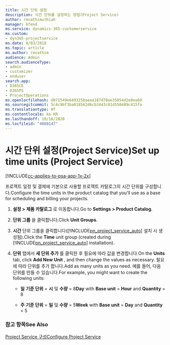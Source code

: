 ```yaml
---
title: 시간 단위 설정
description: 시간 단위를 설정하는 방법(Project Service)
author: revathimuthiah
manager: kfend
ms.service: dynamics-365-customerservice
ms.custom:
- dyn365-projectservice
ms.date: 8/03/2018
ms.topic: article
ms.author: revathim
audience: Admin
search.audienceType:
- admin
- customizer
- enduser
search.app:
- D365CE
- D365PS
- ProjectOperations
ms.openlocfilehash: d071549e6493258aeea187d70ee35054d2e8ea60
ms.sourcegitcommit: 5c4c9bf3ba018562d6cb3443c01d550489c415fa
ms.translationtype: HT
ms.contentlocale: ko-KR
ms.lasthandoff: 10/16/2020
ms.locfileid: "4080147"
---
```

# <a name="set-up-time-units-project-service"></a><span data-ttu-id="d817f-103">시간 단위 설정(Project Service)</span><span class="sxs-lookup"><span data-stu-id="d817f-103">Set up time units (Project Service)</span></span>

[!INCLUDE[cc-applies-to-psa-app-1x-2x](../includes/cc-applies-to-psa-app-1x-2x.md)]

<span data-ttu-id="d817f-104">프로젝트 일정 및 결제에 기본으로 사용할 프로젝트 카탈로그의 시간 단위를 구성합니다.</span><span class="sxs-lookup"><span data-stu-id="d817f-104">Configure the time units in the product catalog that you’ll use as a base for scheduling and billing your projects.</span></span>  
  
1. <span data-ttu-id="d817f-105">**설정 > 제품 카탈로그** 로 이동합니다.</span><span class="sxs-lookup"><span data-stu-id="d817f-105">Go to **Settings > Product Catalog**.</span></span>  
  
2. <span data-ttu-id="d817f-106">**단위 그룹** 을 클릭합니다.</span><span class="sxs-lookup"><span data-stu-id="d817f-106">Click **Unit Groups**.</span></span>  
  
3. <span data-ttu-id="d817f-107">**시간** 단위 그룹을 클릭합니다([!INCLUDE[pn_project_service_auto](../includes/pn-project-service-auto.md)] 설치 시 생성됨).</span><span class="sxs-lookup"><span data-stu-id="d817f-107">Click the **Time** unit group (created during [!INCLUDE[pn_project_service_auto](../includes/pn-project-service-auto.md)] installation).</span></span>  
  
4. <span data-ttu-id="d817f-108">**단위** 탭에서 **새 단위 추가** 를 클릭한 후 필요에 따라 값을 변경합니다.</span><span class="sxs-lookup"><span data-stu-id="d817f-108">On the **Units** tab, click **Add New Unit** , and then change the values as necessary.</span></span> <span data-ttu-id="d817f-109">필요에 따라 단위를 추가 합니다.</span><span class="sxs-lookup"><span data-stu-id="d817f-109">Add as many units as you need.</span></span> <span data-ttu-id="d817f-110">예를 들어, 다음 단위를 만들 수 있습니다.</span><span class="sxs-lookup"><span data-stu-id="d817f-110">For example, you might want to create the following units:</span></span>  
  
   - <span data-ttu-id="d817f-111">**일** **기준 단위** = **시** 및 **수량** = 8</span><span class="sxs-lookup"><span data-stu-id="d817f-111">**Day** with **Base unit** = **Hour** and **Quantity** = 8</span></span>  
  
   - <span data-ttu-id="d817f-112">**주** **기준 단위** = **일** 및 **수량** = 5</span><span class="sxs-lookup"><span data-stu-id="d817f-112">**Week** with **Base unit** = **Day** and **Quantity** = 5</span></span>  
  
### <a name="see-also"></a><span data-ttu-id="d817f-113">참고 항목</span><span class="sxs-lookup"><span data-stu-id="d817f-113">See Also</span></span>  
 [<span data-ttu-id="d817f-114">Project Service 구성</span><span class="sxs-lookup"><span data-stu-id="d817f-114">Configure Project Service</span></span>](../psa/configure.md)
